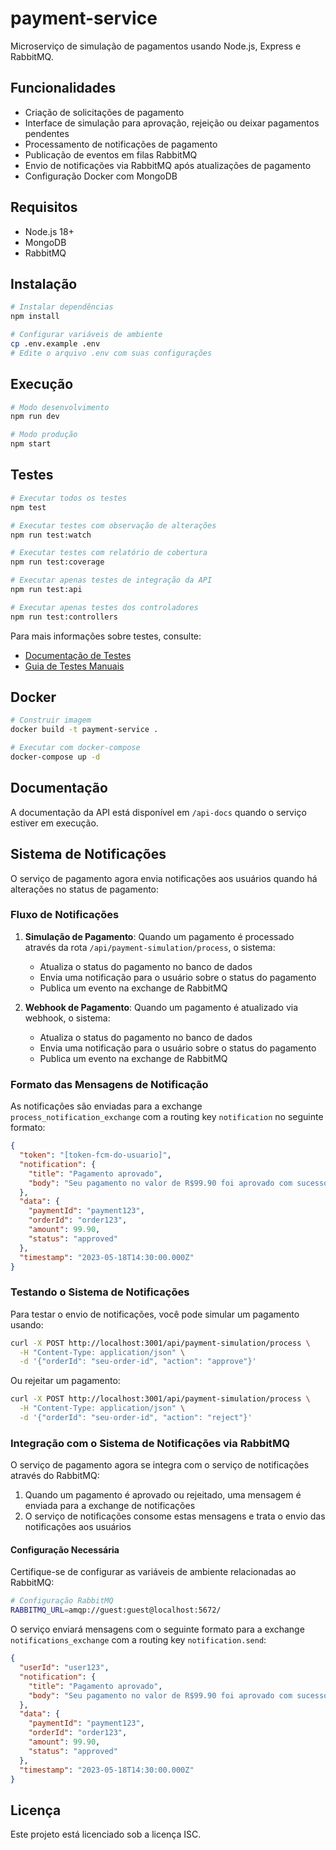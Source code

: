 # payment-service

Microserviço de simulação de pagamentos usando Node.js, Express e RabbitMQ.

## Funcionalidades

- Criação de solicitações de pagamento
- Interface de simulação para aprovação, rejeição ou deixar pagamentos pendentes
- Processamento de notificações de pagamento
- Publicação de eventos em filas RabbitMQ
- Envio de notificações via RabbitMQ após atualizações de pagamento
- Configuração Docker com MongoDB

## Requisitos

- Node.js 18+
- MongoDB
- RabbitMQ

## Instalação

```bash
# Instalar dependências
npm install

# Configurar variáveis de ambiente
cp .env.example .env
# Edite o arquivo .env com suas configurações
```

## Execução

```bash
# Modo desenvolvimento
npm run dev

# Modo produção
npm start
```

## Testes

```bash
# Executar todos os testes
npm test

# Executar testes com observação de alterações
npm run test:watch

# Executar testes com relatório de cobertura
npm run test:coverage

# Executar apenas testes de integração da API
npm run test:api

# Executar apenas testes dos controladores
npm run test:controllers
```

Para mais informações sobre testes, consulte:
- [Documentação de Testes](./docs/TESTING.md)
- [Guia de Testes Manuais](./docs/MANUAL_TESTING.md)

## Docker

```bash
# Construir imagem
docker build -t payment-service .

# Executar com docker-compose
docker-compose up -d
```

## Documentação

A documentação da API está disponível em `/api-docs` quando o serviço estiver em execução.

## Sistema de Notificações

O serviço de pagamento agora envia notificações aos usuários quando há alterações no status de pagamento:

### Fluxo de Notificações

1. **Simulação de Pagamento**: Quando um pagamento é processado através da rota `/api/payment-simulation/process`, o sistema:
   - Atualiza o status do pagamento no banco de dados
   - Envia uma notificação para o usuário sobre o status do pagamento
   - Publica um evento na exchange de RabbitMQ

2. **Webhook de Pagamento**: Quando um pagamento é atualizado via webhook, o sistema:
   - Atualiza o status do pagamento no banco de dados
   - Envia uma notificação para o usuário sobre o status do pagamento
   - Publica um evento na exchange de RabbitMQ

### Formato das Mensagens de Notificação

As notificações são enviadas para a exchange `process_notification_exchange` com a routing key `notification` no seguinte formato:

```json
{
  "token": "[token-fcm-do-usuario]",
  "notification": {
    "title": "Pagamento aprovado",
    "body": "Seu pagamento no valor de R$99.90 foi aprovado com sucesso!"
  },
  "data": {
    "paymentId": "payment123",
    "orderId": "order123",
    "amount": 99.90,
    "status": "approved"
  },
  "timestamp": "2023-05-18T14:30:00.000Z"
}
```

### Testando o Sistema de Notificações

Para testar o envio de notificações, você pode simular um pagamento usando:

```bash
curl -X POST http://localhost:3001/api/payment-simulation/process \
  -H "Content-Type: application/json" \
  -d '{"orderId": "seu-order-id", "action": "approve"}'
```

Ou rejeitar um pagamento:

```bash
curl -X POST http://localhost:3001/api/payment-simulation/process \
  -H "Content-Type: application/json" \
  -d '{"orderId": "seu-order-id", "action": "reject"}'
```

### Integração com o Sistema de Notificações via RabbitMQ

O serviço de pagamento agora se integra com o serviço de notificações através do RabbitMQ:

1. Quando um pagamento é aprovado ou rejeitado, uma mensagem é enviada para a exchange de notificações
2. O serviço de notificações consome estas mensagens e trata o envio das notificações aos usuários

#### Configuração Necessária

Certifique-se de configurar as variáveis de ambiente relacionadas ao RabbitMQ:

```bash
# Configuração RabbitMQ
RABBITMQ_URL=amqp://guest:guest@localhost:5672/
```

O serviço enviará mensagens com o seguinte formato para a exchange `notifications_exchange` com a routing key `notification.send`:

```json
{
  "userId": "user123",
  "notification": {
    "title": "Pagamento aprovado",
    "body": "Seu pagamento no valor de R$99.90 foi aprovado com sucesso!"
  },
  "data": {
    "paymentId": "payment123",
    "orderId": "order123",
    "amount": 99.90,
    "status": "approved"
  },
  "timestamp": "2023-05-18T14:30:00.000Z"
}
```

## Licença

Este projeto está licenciado sob a licença ISC.